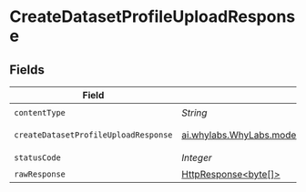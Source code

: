 # CreateDatasetProfileUploadResponse


## Fields

| Field                                                                                                                            | Type                                                                                                                             | Required                                                                                                                         | Description                                                                                                                      |
| -------------------------------------------------------------------------------------------------------------------------------- | -------------------------------------------------------------------------------------------------------------------------------- | -------------------------------------------------------------------------------------------------------------------------------- | -------------------------------------------------------------------------------------------------------------------------------- |
| `contentType`                                                                                                                    | *String*                                                                                                                         | :heavy_check_mark:                                                                                                               | N/A                                                                                                                              |
| `createDatasetProfileUploadResponse`                                                                                             | [ai.whylabs.WhyLabs.models.shared.CreateDatasetProfileUploadResponse](../../models/shared/CreateDatasetProfileUploadResponse.md) | :heavy_minus_sign:                                                                                                               | CreateDatasetProfileUpload default response                                                                                      |
| `statusCode`                                                                                                                     | *Integer*                                                                                                                        | :heavy_check_mark:                                                                                                               | N/A                                                                                                                              |
| `rawResponse`                                                                                                                    | [HttpResponse<byte[]>](https://docs.oracle.com/en/java/javase/11/docs/api/java.net.http/java/net/http/HttpResponse.html)         | :heavy_minus_sign:                                                                                                               | N/A                                                                                                                              |